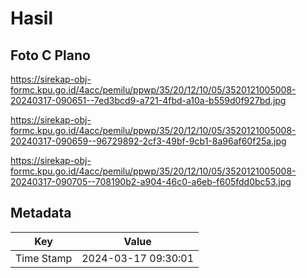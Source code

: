 # Hasil

## Foto C Plano

https://sirekap-obj-formc.kpu.go.id/4acc/pemilu/ppwp/35/20/12/10/05/3520121005008-20240317-090651--7ed3bcd9-a721-4fbd-a10a-b559d0f927bd.jpg

https://sirekap-obj-formc.kpu.go.id/4acc/pemilu/ppwp/35/20/12/10/05/3520121005008-20240317-090659--96729892-2cf3-49bf-9cb1-8a96af60f25a.jpg

https://sirekap-obj-formc.kpu.go.id/4acc/pemilu/ppwp/35/20/12/10/05/3520121005008-20240317-090705--708190b2-a904-46c0-a6eb-f605fdd0bc53.jpg


## Metadata

| Key        | Value               |
| ---------- | ------------------- |
| Time Stamp | 2024-03-17 09:30:01 |



